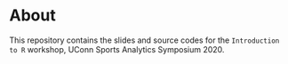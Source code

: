 # About
This repository contains the slides and source codes for the `Introduction to R` workshop, UConn Sports Analytics Symposium 2020.
